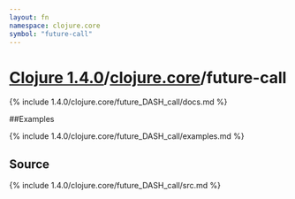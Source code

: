 ```yaml
---
layout: fn
namespace: clojure.core
symbol: "future-call"
---
```


# [Clojure 1.4.0](../../)/[clojure.core](../)/future-call

{% include 1.4.0/clojure.core/future_DASH_call/docs.md %}

##Examples

{% include 1.4.0/clojure.core/future_DASH_call/examples.md %}
## Source
{% include 1.4.0/clojure.core/future_DASH_call/src.md %}

